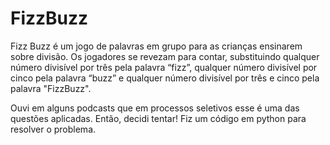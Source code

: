 # FizzBuzz

Fizz Buzz é um jogo de palavras em grupo para as crianças ensinarem sobre divisão. Os jogadores se revezam para contar, substituindo qualquer número divisível por três pela palavra “fizz”, qualquer número divisível por cinco pela palavra “buzz” e qualquer número divisível por três e cinco pela palavra "FizzBuzz".

Ouvi em alguns podcasts que em processos seletivos esse é uma das questões aplicadas. Então, decidi tentar! Fiz um código em python para resolver o problema. 
